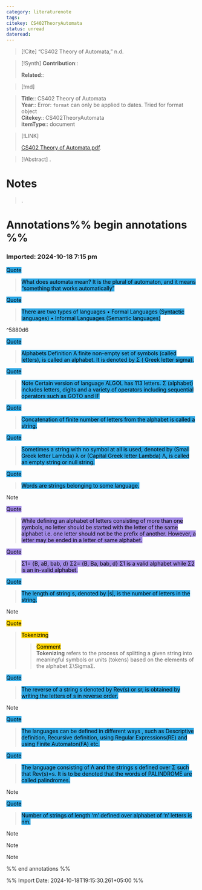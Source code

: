 ```yaml
---
category: literaturenote
tags: 
citekey: CS402TheoryAutomata
status: unread
dateread:
---
```


> [!Cite]
> “CS402 Theory of Automata,” n.d.

>[!Synth]
>**Contribution**:: 
>
>**Related**:: 
>

>[!md]
    
> **Title**:: CS402 Theory of Automata  
> **Year**:: Error: `format` can only be applied to dates. Tried for format object   
> **Citekey**:: CS402TheoryAutomata  
> **itemType**:: document    

> [!LINK] 
>
>  [CS402 Theory of Automata.pdf](file://D:\Mega\Zotero\Computer%20Science\5th%20semester\CS402%20Theory%20of%20Automata.pdf).

> [!Abstract]
>.
> 
# Notes
>.


# Annotations%% begin annotations %%



### Imported: 2024-10-18 7:15 pm



<mark style="background-color: #2ea8e5">Quote</mark>

> <mark style="background-color: #2ea8e5">What does automata mean? It is the plural of automaton, and it means “something that works automatically”</mark>  
> 


<mark style="background-color: #2ea8e5">Quote</mark>

> <mark style="background-color: #2ea8e5">There are two types of languages  • Formal Languages (Syntactic languages) • Informal Languages (Semantic languages)</mark>  
> 

^5880d6


<mark style="background-color: #2ea8e5">Quote</mark>

> <mark style="background-color: #2ea8e5">Alphabets Definition A finite non-empty set of symbols (called letters), is called an alphabet. It is denoted by Σ ( Greek letter sigma).</mark>  
> 


<mark style="background-color: #2ea8e5">Quote</mark>

> <mark style="background-color: #2ea8e5">Note Certain version of language ALGOL has 113 letters. Σ (alphabet) includes letters, digits and a variety of operators including sequential operators such as GOTO and IF</mark>  
> 


<mark style="background-color: #2ea8e5">Quote</mark>

> <mark style="background-color: #2ea8e5">Concatenation of finite number of letters from the alphabet is called a string.</mark>  
> 


<mark style="background-color: #2ea8e5">Quote</mark>

> <mark style="background-color: #2ea8e5">Sometimes a string with no symbol at all is used, denoted by (Small Greek letter Lambda) λ or (Capital Greek letter Lambda) Λ, is called an empty string or null string.</mark>  
> 


<mark style="background-color: #2ea8e5">Quote</mark>

> <mark style="background-color: #2ea8e5">Words are strings belonging to some language.</mark>  
> 


Note


<mark style="background-color: #a28ae5">Quote</mark>

> <mark style="background-color: #a28ae5">While defining an alphabet of letters consisting of more than one symbols, no letter should be started with the letter of the same alphabet i.e. one letter should not be the prefix of another. However, a letter may be ended in a letter of same alphabet.</mark>  
> 


<mark style="background-color: #a28ae5">Quote</mark>

> <mark style="background-color: #a28ae5">Σ1= {B, aB, bab, d} Σ2= {B, Ba, bab, d} Σ1 is a valid alphabet while Σ2 is an in-valid alphabet.</mark>  
> 


<mark style="background-color: #2ea8e5">Quote</mark>

> <mark style="background-color: #2ea8e5">The length of string s, denoted by |s|, is the number of letters in the string.</mark>  
> 


Note


<mark style="background-color: #ffd400">Quote</mark>

> <mark style="background-color: #ffd400">Tokenizing</mark>  
> 
>> <mark style="background-color: #ffd400">Comment</mark>  
>> <b>Tokenizing</b> refers to the process of splitting a given string into meaningful symbols or units (tokens) based on the elements of the alphabet Σ\SigmaΣ.






<mark style="background-color: #2ea8e5">Quote</mark>

> <mark style="background-color: #2ea8e5">The reverse of a string s denoted by Rev(s) or sr, is obtained by writing the letters of s in reverse order.</mark>  
> 


Note


<mark style="background-color: #2ea8e5">Quote</mark>

> <mark style="background-color: #2ea8e5">The languages can be defined in different ways , such as Descriptive definition, Recursive definition, using Regular Expressions(RE) and using Finite Automaton(FA) etc.</mark>  
> 


<mark style="background-color: #2ea8e5">Quote</mark>

> <mark style="background-color: #2ea8e5">The language consisting of Λ and the strings s defined over Σ such that Rev(s)=s. It is to be denoted that the words of PALINDROME are called palindromes.</mark>  
> 


Note


<mark style="background-color: #2ea8e5">Quote</mark>

> <mark style="background-color: #2ea8e5">Number of strings of length ‘m’ defined over alphabet of ‘n’ letters is nm.</mark>  
> 


Note


Note


Note









%% end annotations %%

%% Import Date: 2024-10-18T19:15:30.261+05:00 %%
